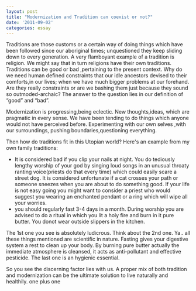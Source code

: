 ```yaml
---
layout: post
title: "Modernization and Tradition can coexist or not?"
date: '2011-09-02'
categories: essay
---
```

Traditions are those customs or a certain way of doing things which have been followed since our aboriginal times; unquestioned they keep sliding down to every generation. A very flamboyant example of a tradition is religion. We might say that in turn religions have their own traditions. Traditions can be good or bad ,pertaining to the present context. Why do we need human defined constraints that our idle ancestors devised to their comforts,in our lives; when we have much bigger problems at our forehand. Are they really constraints or are we bashing them just because they sound so outmoded-archaic? The answer to the question lies in our definition of “good” and “bad”.
                         
Modernization is progressing,being eclectic. New thoughts,ideas, which are pragmatic in every sense. We have been tending to do things which anyone would not have perceived before. Experimenting with our own selves ,with our surroundings, pushing boundaries,questioning everything. 

Then how do traditions fit in this Utopian world? Here's an example from my own family traditions:   
- It is considered bad if you clip your nails at night. You do tediously lengthy worship of your god by singing loud songs in an unusual throaty ranting voice(priests do that every time) which could easily scare a street dog. It is considered unfortunate if a cat crosses your path or someone sneezes when you are about to do something good. If your life is not easy going you might want to consider a priest who would suggest you wearing an enchanted pendant or a ring which will wipe all your worries.
- you should regularly fast 3-4 days in a month. During worship you are advised to do a ritual in which you lit a holy fire and burn in it pure butter. You donot wear outside slippers in the kitchen.

The 1st one you see is absolutely ludicrous. Think about the 2nd one. Ya.. all these things mentioned are scientific in nature. Fasting gives your digestive system a rest to clean up your body. By burning pure butter actually the immediate atmosphere is cleansed, it acts as anti-pollutant and effective pesticide. The last one is an hygienic essential.

So you see the discerning factor lies with us. A proper mix of both tradition and modernization can be the ultimate solution to live naturally and healthily.﻿
one plus one